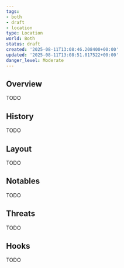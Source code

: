 ```yaml
---
tags:
- both
- draft
- location
type: Location
world: Both
status: draft
created: '2025-08-11T13:08:46.208400+00:00'
updated: '2025-08-11T13:08:51.017522+00:00'
danger_level: Moderate
---
```



## Overview

TODO
## History

TODO
## Layout

TODO
## Notables

TODO
## Threats

TODO
## Hooks

TODO
